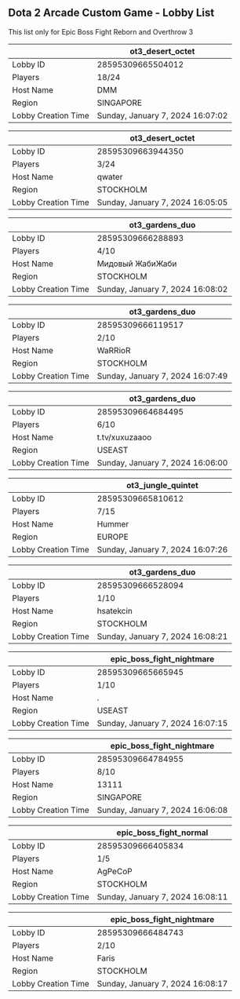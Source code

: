## Dota 2 Arcade Custom Game - Lobby List

This list only for Epic Boss Fight Reborn and Overthrow 3

|  | ot3_desert_octet |
| ------ | ------ |
| Lobby ID | 28595309665504012 |
| Players | 18/24 |
| Host Name | DMM |
| Region | SINGAPORE |
| Lobby Creation Time | Sunday, January 7, 2024 16:07:02 |


|  | ot3_desert_octet |
| ------ | ------ |
| Lobby ID | 28595309663944350 |
| Players | 3/24 |
| Host Name | qwater |
| Region | STOCKHOLM |
| Lobby Creation Time | Sunday, January 7, 2024 16:05:05 |


|  | ot3_gardens_duo |
| ------ | ------ |
| Lobby ID | 28595309666288893 |
| Players | 4/10 |
| Host Name | Мидовый ЖабиЖаби |
| Region | STOCKHOLM |
| Lobby Creation Time | Sunday, January 7, 2024 16:08:02 |


|  | ot3_gardens_duo |
| ------ | ------ |
| Lobby ID | 28595309666119517 |
| Players | 2/10 |
| Host Name | WaRRioR |
| Region | STOCKHOLM |
| Lobby Creation Time | Sunday, January 7, 2024 16:07:49 |


|  | ot3_gardens_duo |
| ------ | ------ |
| Lobby ID | 28595309664684495 |
| Players | 6/10 |
| Host Name | t.tv/xuxuzaaoo |
| Region | USEAST |
| Lobby Creation Time | Sunday, January 7, 2024 16:06:00 |


|  | ot3_jungle_quintet |
| ------ | ------ |
| Lobby ID | 28595309665810612 |
| Players | 7/15 |
| Host Name | Hummer |
| Region | EUROPE |
| Lobby Creation Time | Sunday, January 7, 2024 16:07:26 |


|  | ot3_gardens_duo |
| ------ | ------ |
| Lobby ID | 28595309666528094 |
| Players | 1/10 |
| Host Name | hsatekcin |
| Region | STOCKHOLM |
| Lobby Creation Time | Sunday, January 7, 2024 16:08:21 |


|  | epic_boss_fight_nightmare |
| ------ | ------ |
| Lobby ID | 28595309665665945 |
| Players | 1/10 |
| Host Name | . |
| Region | USEAST |
| Lobby Creation Time | Sunday, January 7, 2024 16:07:15 |


|  | epic_boss_fight_nightmare |
| ------ | ------ |
| Lobby ID | 28595309664784955 |
| Players | 8/10 |
| Host Name | 13111 |
| Region | SINGAPORE |
| Lobby Creation Time | Sunday, January 7, 2024 16:06:08 |


|  | epic_boss_fight_normal |
| ------ | ------ |
| Lobby ID | 28595309666405834 |
| Players | 1/5 |
| Host Name | AgPeCoP |
| Region | STOCKHOLM |
| Lobby Creation Time | Sunday, January 7, 2024 16:08:11 |


|  | epic_boss_fight_nightmare |
| ------ | ------ |
| Lobby ID | 28595309666484743 |
| Players | 2/10 |
| Host Name | Faris |
| Region | STOCKHOLM |
| Lobby Creation Time | Sunday, January 7, 2024 16:08:17 |


